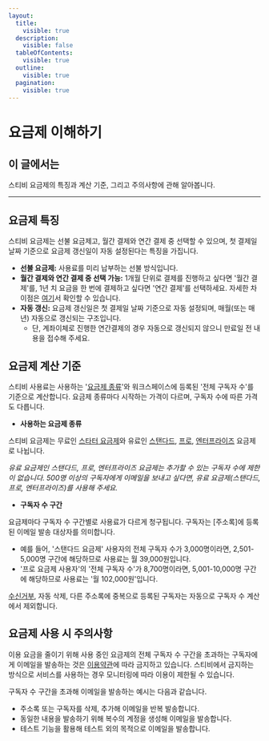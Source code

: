```yaml
---
layout:
  title:
    visible: true
  description:
    visible: false
  tableOfContents:
    visible: true
  outline:
    visible: true
  pagination:
    visible: true
---
```


# 요금제 이해하기

## 이 글에서는 <a href="#h_01h9mkm4p47362w0tjqadsntj8" id="h_01h9mkm4p47362w0tjqadsntj8"></a>

스티비 요금제의 특징과 계산 기준, 그리고 주의사항에 관해 알아봅니다.

***

## 요금제 특징 <a href="#pricing-features" id="pricing-features"></a>

스티비 요금제는 선불 요금제고, 월간 결제와 연간 결제 중 선택할 수 있으며, 첫 결제일 날짜 기준으로 요금제 갱신일이 자동 설정된다는 특징을 가집니다.

* **선불 요금제:** 사용료를 미리 납부하는 선불 방식입니다.
* **월간 결제와 연간 결제 중 선택 가능:** 1개월 단위로 결제를 진행하고 싶다면 '월간 결제'를, 1년 치 요금을 한 번에 결제하고 싶다면 '연간 결제'를 선택하세요. 자세한 차이점은 [여기](https://desk.channel.io/o/PMQzT4RqWInKQlGRNnQ4/s/eAMHRdY4ATDXfWZWQs3p/pricing/questions#undefined-3)서 확인할 수 있습니다.
* **자동 갱신:** 요금제 갱신일은 첫 결제일 날짜 기준으로 자동 설정되며, 매월(또는 매년) 자동으로 갱신되는 구조입니다.
  * 단, 계좌이체로 진행한 연간결제의 경우 자동으로 갱신되지 않으니 만료일 전 내용을 접수해 주세요.



## 요금제 계산 기준 <a href="#pricing-calculation" id="pricing-calculation"></a>

스티비 사용료는 사용하는 '[요금제 종류](type.md)'와 워크스페이스에 등록된 '전체 구독자 수'를 기준으로 계산합니다. 요금제 종류마다 시작하는 가격이 다르며, 구독자 수에 따른 가격도 다릅니다.

* **사용하는 요금제 종류**&#x20;

스티비 요금제는 무료인 [스타터](type.md#starter)[ 요금제](type.md#starter)와 유료인 [스탠다드](type.md#standard), [프로](type.md#pro), [엔터프라이즈](type.md#enterprise) 요금제로 나뉩니다.

_유료 요금제인 스탠다드, 프로, 엔터프라이즈 요금제는 추가할 수 있는 구독자 수에 제한이 없습니다. 500명 이상의 구독자에게 이메일을 보내고 싶다면, 유료 요금제(스탠다드, 프로, 엔터프라이즈)를 사용해 주세요._

* **구독자 수 구간**

요금제마다 구독자 수 구간별로 사용료가 다르게 청구됩니다. 구독자는 \[주소록]에 등록된 이메일 발송 대상자를 의미합니다.

* 예를 들어, '스탠다드 요금제' 사용자의 전체 구독자 수가 3,000명이라면, 2,501-5,000명 구간에 해당하므로 사용료는 월 39,000원입니다.
* '프로 요금제 사용자'의 '전체 구독자 수'가 8,700명이라면, 5,001-10,000명 구간에 해당하므로 사용료는 '월 102,000원'입니다.

[수신거부](../../list/adding-managing-subscriber/manage-unsubscribe.md), 자동 삭제, 다른 주소록에 중복으로 등록된 구독자는 자동으로 구독자 수 계산에서 제외합니다.



## 요금제 사용 시 주의사항 <a href="#plan-precautions" id="plan-precautions"></a>

이용 요금을 줄이기 위해 사용 중인 요금제의 전체 구독자 수 구간을 초과하는 구독자에게 이메일을 발송하는 것은 [이용약관](https://policy.stibee.com/terms)에 따라 금지하고 있습니다. 스티비에서 금지하는 방식으로 서비스를 사용하는 경우 모니터링에 따라 이용이 제한될 수 있습니다.&#x20;

구독자 수 구간을 초과해 이메일을 발송하는 예시는 다음과 같습니다.

* 주소록 또는 구독자를 삭제, 추가해 이메일을 반복 발송합니다.&#x20;
* 동일한 내용을 발송하기 위해 복수의 계정을 생성해 이메일을 발송합니다.&#x20;
* 테스트 기능을 활용해 테스트 외의 목적으로 이메일을 발송합니다.&#x20;
